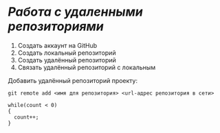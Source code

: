 # ***Работа с удаленными репозиториями***

1. Создать аккаунт на GitHub
2. Создать локальный репозиторий
3. Создать удалённый репозиторий
4. Связать удалённый репозиторий с локальным

Добавить удалённый репозиторий проекту:
```
git remote add <имя для репозитория> <url-адрес репозитория в сети>
```
```
while(count < 0)
{
  count++;
}
```

